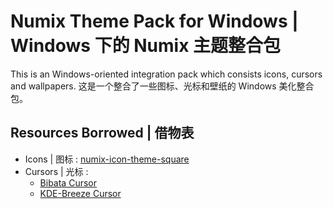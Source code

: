 # Numix Theme Pack for Windows | Windows 下的 Numix 主题整合包

This is an Windows-oriented integration pack which consists icons, cursors and wallpapers.
这是一个整合了一些图标、光标和壁纸的 Windows 美化整合包。

## Resources Borrowed | 借物表

- Icons | 图标 : [numix-icon-theme-square](https://github.com/numixproject/numix-icon-theme-square)
- Cursors | 光标 :
  - [Bibata Cursor](https://github.com/ful1e5/Bibata_Cursor)
  - [KDE-Breeze Cursor](https://github.com/black7375/Breeze-Cursors-for-Windows)
